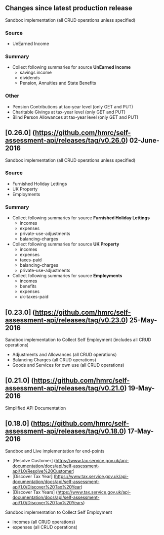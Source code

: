 
## Changes since latest production release

Sandbox implementation (all CRUD operations unless specified)

### Source
* UnEarned Income

### Summary
* Collect following summaries for source **UnEarned Income**
    * savings income
    * dividends
    * Pension, Annuities and State Benefits
    
### Other

* Pension Contributions at tax-year level (only GET and PUT)
* Charitable Givings at tax-year level (only GET and PUT)
* Blind Person Allowances at tax-year level (only GET and PUT)

## [0.26.0] (https://github.com/hmrc/self-assessment-api/releases/tag/v0.26.0) 02-June-2016

Sandbox implementation (all CRUD operations unless specified)

### Source
* Furnished Holiday Lettings
* UK Property
* Employments

### Summary
* Collect following summaries for source **Furnished Holiday Lettings**
    * incomes
    * expenses
    * private-use-adjustments
    * balancing-charges
* Collect following summaries for source **UK Property**
    * incomes
    * expenses
    * taxes-paid
    * balancing-charges
    * private-use-adjustments
* Collect following summaries for source **Employments**
    * incomes
    * benefits
    * expenses
    * uk-taxes-paid

## [0.23.0] (https://github.com/hmrc/self-assessment-api/releases/tag/v0.23.0) 25-May-2016

Sandbox implementation to Collect Self Employment (includes all CRUD operations)

* Adjustments and Allowances (all CRUD operations)
* Balancing Charges (all CRUD operations)
* Goods and Services for own use (all CRUD operations)

## [0.21.0] (https://github.com/hmrc/self-assessment-api/releases/tag/v0.21.0) 19-May-2016

Simplified API Documentation

## [0.18.0] (https://github.com/hmrc/self-assessment-api/releases/tag/v0.18.0) 17-May-2016

Sandbox and Live implementation for end-points

* [Resolve Customer] (https://www.tax.service.gov.uk/api-documentation/docs/api/self-assessment-api/1.0/Resolve%20Customer)
* [Discover Tax Year] (https://www.tax.service.gov.uk/api-documentation/docs/api/self-assessment-api/1.0/Discover%20Tax%20Year)
* [Discover Tax Years] (https://www.tax.service.gov.uk/api-documentation/docs/api/self-assessment-api/1.0/Discover%20Tax%20Years)

Sandbox implementation to Collect Self Employment

* incomes (all CRUD operations)
* expenses (all CRUD operations)


